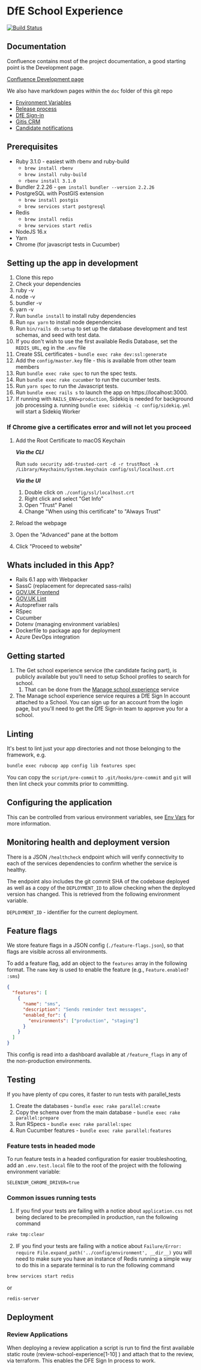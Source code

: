 # DfE School Experience

[![Build Status](https://dfe-ssp.visualstudio.com/School-Experience/_apis/build/status/School-Experience-CI?branchName=master)](https://dfe-ssp.visualstudio.com/School-Experience/_build/latest?definitionId=33&branchName=master)

## Documentation

Confluence contains most of the project documentation, a good starting point is
the Development page.

[Confluence Development page](https://dfedigital.atlassian.net/wiki/spaces/SE/pages/945618970/Development)

We also have markdown pages within the `doc` folder of this git repo

- [Environment Variables](doc/env-vars.md)
- [Release process](doc/release-process.md)
- [DfE Sign-in](doc/dfe-sigin.md)
- [Gitis CRM](doc/gitis-crm.md)
- [Candidate notifications](doc/candidate-notifications.md)

## Prerequisites

- Ruby 3.1.0 - easiest with rbenv and ruby-build
  - `brew install rbenv`
  - `brew install ruby-build`
  - `rbenv install 3.1.0`
- Bundler 2.2.26 - `gem install bundler --version 2.2.26`
- PostgreSQL with PostGIS extension
  - `brew install postgis`
  - `brew services start postgresql`
- Redis
  - `brew install redis`
  - `brew services start redis`
- NodeJS 16.x
- Yarn
- Chrome (for javascript tests in Cucumber)

## Setting up the app in development

1. Clone this repo
2. Check your dependencies
  1. ruby -v
  2. node -v
  3. bundler -v
  4. yarn -v
2. Run `bundle install` to install ruby dependencies
3. Run `npx yarn` to install node dependencies
4. Run `bin/rails db:setup` to set up the database development and test schemas, and seed with test data.
5. If you don't wish to use the first available Redis Database, set the `REDIS_URL`, eg in the `.env` file
6. Create SSL certificates - `bundle exec rake dev:ssl:generate`
7. Add the `config/master.key` file - this is available from other team members
8. Run `bundle exec rake spec` to run the spec tests.
9. Run `bundle exec rake cucumber` to run the cucumber tests.
10. Run `yarn spec` to run the Javascript tests.
11. Run `bundle exec rails s` to launch the app on https://localhost:3000.
12. If running with `RAILS_ENV=production`, Sidekiq is needed for background job processing
   a. running `bundle exec sidekiq -c config/sidekiq.yml` will start a Sidekiq Worker

### If Chrome give a certificates error and will not let you proceed

1. Add the Root Certificate to macOS Keychain

    ***Via the CLI***

    Run `sudo security add-trusted-cert -d -r trustRoot -k /Library/Keychains/System.keychain config/ssl/localhost.crt`

    ***Via the UI***

    1. Double click on `./config/ssl/localhost.crt`
    2. Right click and select "Get Info"
    3. Open "Trust" Panel
    4. Change "When using this certificate" to "Always Trust"

2. Reload the webpage
3. Open the "Advanced" pane at the bottom
4. Click "Proceed to website"

## Whats included in this App?

- Rails 6.1 app with Webpacker
- SassC (replacement for deprecated sass-rails)
- [GOV.UK Frontend](https://github.com/alphagov/govuk-frontend)
- [GOV.UK Lint](https://github.com/alphagov/rubocop-govuk)
- Autoprefixer rails
- RSpec
- Cucumber
- Dotenv (managing environment variables)
- Dockerfile to package app for deployment
- Azure DevOps integration

## Getting started

1. The Get school experience service (the candidate facing part), is publicly
available but you'll need to setup School profiles to search for school.
   1. That can be done from the [Manage school experience](https://localhost:3000/schools) service
2. The Manage school experience service requires a DfE Sign In account attached
to a School. You can sign up for an account from the login page, but you'll
need to get the DfE Sign-in team to approve you for a school.

## Linting

It's best to lint just your app directories and not those belonging to the framework, e.g.

```bash
bundle exec rubocop app config lib features spec
```

You can copy the `script/pre-commit` to `.git/hooks/pre-commit` and `git` will
then lint check your commits prior to committing.

## Configuring the application

This can be controlled from various environment variables, see
[Env Vars](doc/env-vars.md) for more information.

## Monitoring health and deployment version

There is a JSON `/healthcheck` endpoint which will verify connectivity to each of the
services dependencies to confirm whether the service is healthy.

The endpoint also includes the git commit SHA of the codebase deployed as well
as a copy of the `DEPLOYMENT_ID` to allow checking when the deployed version has
changed. This is retrieved from the following environment variable.

`DEPLOYMENT_ID` - identifier for the current deployment.

## Feature flags

We store feature flags in a JSON config (`./feature-flags.json`), so that flags are visible across all environments.

To add a feature flag, add an object to the `features` array in the following format. The `name` key is used to enable the feature (e.g., `Feature.enabled? :sms`)

```json
{
  "features": [
    {
      "name": "sms",
      "description": "Sends reminder text messages",
      "enabled_for": {
        "environments": ["production", "staging"]
      }
    }
  ]
}
```

This config is read into a dashboard available at `/feature_flags` in any of the non-production environments.

## Testing

If you have plenty of cpu cores, it faster to run tests with parallel_tests

1. Create the databases - `bundle exec rake parallel:create`
2. Copy the schema over from the main database - `bundle exec rake parallel:prepare`
3. Run RSpecs - `bundle exec rake parallel:spec`
4. Run Cucumber features - `bundle exec rake parallel:features`

### Feature tests in headed mode

To run feature tests in a headed configuration for easier troubleshooting, add an `.env.test.local` file to the root of the project with the following environment variable:

```
SELENIUM_CHROME_DRIVER=true
```

### Common issues running tests

1. If you find your tests are failing with a notice about `application.css` not being declared to be precompiled in production, run the following command

```bash
rake tmp:clear
```

2. IF you find your tests are failing with a notice about `Failure/Error: require File.expand_path('../config/environment', __dir__)` you will need to make sure you have an instance of Redis running a simple way to do this in a separate terminal is to run the following command

```bash
brew services start redis
```

or

```bash
redis-server
```

## Deployment
### Review Applications

When deploying a review application a script is run to find the first available static route (review-school-experience[1-10] ) and attach that to the review, via terraform. This enables the DFE Sign In process to work.
